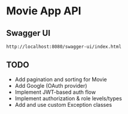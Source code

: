 # Movie App API

## Swagger UI
`http://localhost:8080/swagger-ui/index.html`

## TODO
- Add pagination and sorting for Movie
- Add Google (OAuth provider)
- Implement JWT-based auth flow
- Implement authorization & role levels/types
- Add and use custom Exception classes
